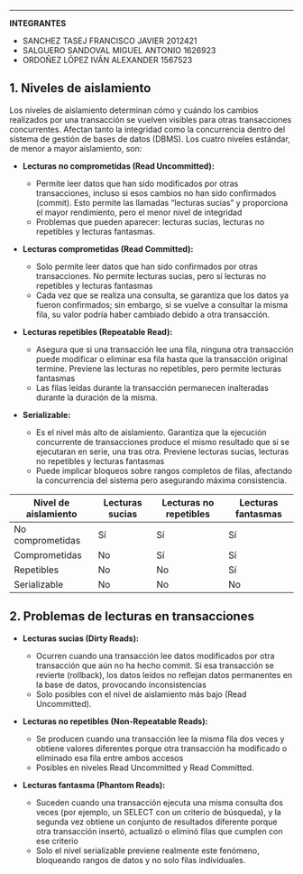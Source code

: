 <hr>

**INTEGRANTES**
- SANCHEZ TASEJ FRANCISCO JAVIER     2012421
- SALGUERO SANDOVAL MIGUEL ANTONIO    1626923
- ORDOÑEZ LÓPEZ IVÁN ALEXANDER    1567523

## 1. Niveles de aislamiento

Los niveles de aislamiento determinan cómo y cuándo los cambios realizados por una transacción se vuelven visibles para otras transacciones concurrentes. Afectan tanto la integridad como la concurrencia dentro del sistema de gestión de bases de datos (DBMS). Los cuatro niveles estándar, de menor a mayor aislamiento, son:

- **Lecturas no comprometidas (Read Uncommitted):**
    - Permite leer datos que han sido modificados por otras transacciones, incluso si esos cambios no han sido confirmados (commit). Esto permite las llamadas “lecturas sucias” y proporciona el mayor rendimiento, pero el menor nivel de integridad
    - Problemas que pueden aparecer: lecturas sucias, lecturas no repetibles y lecturas fantasmas.
        
- **Lecturas comprometidas (Read Committed):**
    - Solo permite leer datos que han sido confirmados por otras transacciones. No permite lecturas sucias, pero sí lecturas no repetibles y lecturas fantasmas
    - Cada vez que se realiza una consulta, se garantiza que los datos ya fueron confirmados; sin embargo, si se vuelve a consultar la misma fila, su valor podría haber cambiado debido a otra transacción.
        
- **Lecturas repetibles (Repeatable Read):**
    - Asegura que si una transacción lee una fila, ninguna otra transacción puede modificar o eliminar esa fila hasta que la transacción original termine. Previene las lecturas no repetibles, pero permite lecturas fantasmas
    - Las filas leídas durante la transacción permanecen inalteradas durante la duración de la misma.
        
- **Serializable:**
    - Es el nivel más alto de aislamiento. Garantiza que la ejecución concurrente de transacciones produce el mismo resultado que si se ejecutaran en serie, una tras otra. Previene lecturas sucias, lecturas no repetibles y lecturas fantasmas
    - Puede implicar bloqueos sobre rangos completos de filas, afectando la concurrencia del sistema pero asegurando máxima consistencia.

|Nivel de aislamiento|Lecturas sucias|Lecturas no repetibles|Lecturas fantasmas|
|---|---|---|---|
|No comprometidas|Sí|Sí|Sí|
|Comprometidas|No|Sí|Sí|
|Repetibles|No|No|Sí|
|Serializable|No|No|No|

## 2. Problemas de lecturas en transacciones

- **Lecturas sucias (Dirty Reads):**
    - Ocurren cuando una transacción lee datos modificados por otra transacción que aún no ha hecho commit. Si esa transacción se revierte (rollback), los datos leídos no reflejan datos permanentes en la base de datos, provocando inconsistencias
    - Solo posibles con el nivel de aislamiento más bajo (Read Uncommitted).
        
- **Lecturas no repetibles (Non-Repeatable Reads):**
    - Se producen cuando una transacción lee la misma fila dos veces y obtiene valores diferentes porque otra transacción ha modificado o eliminado esa fila entre ambos accesos
    - Posibles en niveles Read Uncommitted y Read Committed.
        
- **Lecturas fantasma (Phantom Reads):**
    - Suceden cuando una transacción ejecuta una misma consulta dos veces (por ejemplo, un SELECT con un criterio de búsqueda), y la segunda vez obtiene un conjunto de resultados diferente porque otra transacción insertó, actualizó o eliminó filas que cumplen con ese criterio
    - Solo el nivel serializable previene realmente este fenómeno, bloqueando rangos de datos y no solo filas individuales.